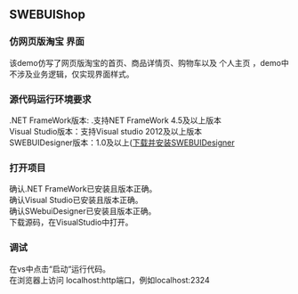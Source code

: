 ##  SWEBUIShop
### 仿网页版淘宝 界面    

该demo仿写了网页版淘宝的首页、商品详情页、购物车以及 个人主页 ，demo中 不涉及业务逻辑，仅实现界面样式。

### 源代码运行环境要求
.NET FrameWork版本: .支持NET FrameWork 4.5及以上版本  
Visual Studio版本：支持Visual studio 2012及以上版本  
SWEBUIDesigner版本：1.0及以上([下载并安装SWEBUIDesigner](https://www.swebui.com/download.html) 



### 打开项目

确认.NET FrameWork已安装且版本正确。   
确认Visual Studio已安装且版本正确。   
确认SWebuiDesigner已安装且版本正确。   
下载源码，在VisualStudio中打开。


### 调试

在vs中点击“启动“运行代码。   
在浏览器上访问 localhost:http端口，例如localhost:2324

